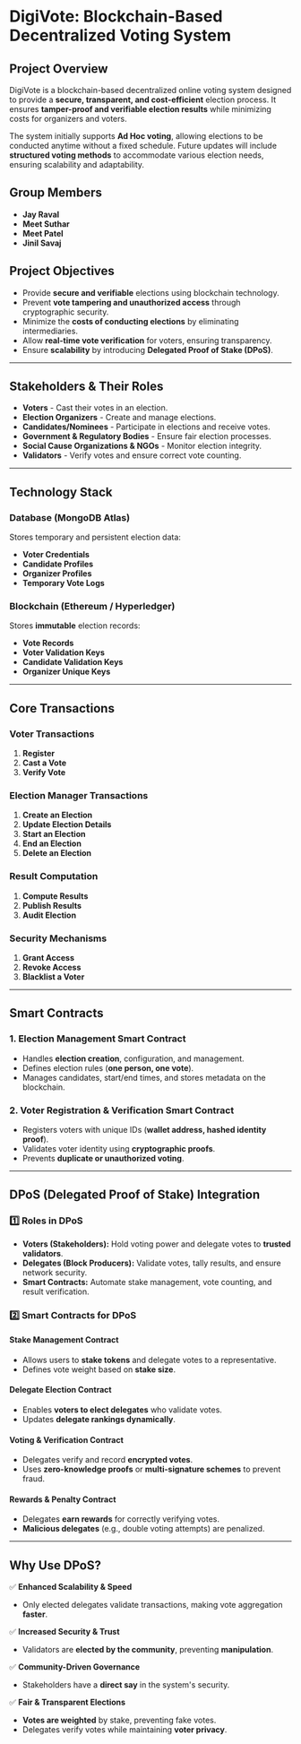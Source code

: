 # DigiVote: Blockchain-Based Decentralized Voting System

## Project Overview

DigiVote is a blockchain-based decentralized online voting system designed to provide a **secure, transparent, and cost-efficient** election process. It ensures **tamper-proof and verifiable election results** while minimizing costs for organizers and voters.

The system initially supports **Ad Hoc voting**, allowing elections to be conducted anytime without a fixed schedule. Future updates will include **structured voting methods** to accommodate various election needs, ensuring scalability and adaptability.

## Group Members

- **Jay Raval**
- **Meet Suthar**
- **Meet Patel**
- **Jinil Savaj**

## Project Objectives

- Provide **secure and verifiable** elections using blockchain technology.
- Prevent **vote tampering and unauthorized access** through cryptographic security.
- Minimize the **costs of conducting elections** by eliminating intermediaries.
- Allow **real-time vote verification** for voters, ensuring transparency.
- Ensure **scalability** by introducing **Delegated Proof of Stake (DPoS)**.

---

## **Stakeholders & Their Roles**

- **Voters** - Cast their votes in an election.
- **Election Organizers** - Create and manage elections.
- **Candidates/Nominees** - Participate in elections and receive votes.
- **Government & Regulatory Bodies** - Ensure fair election processes.
- **Social Cause Organizations & NGOs** - Monitor election integrity.
- **Validators** - Verify votes and ensure correct vote counting.

---

## **Technology Stack**

### **Database (MongoDB Atlas)**

Stores temporary and persistent election data:

- **Voter Credentials**
- **Candidate Profiles**
- **Organizer Profiles**
- **Temporary Vote Logs**

### **Blockchain (Ethereum / Hyperledger)**

Stores **immutable** election records:

- **Vote Records**
- **Voter Validation Keys**
- **Candidate Validation Keys**
- **Organizer Unique Keys**

---

## **Core Transactions**

### **Voter Transactions**

1. **Register**
2. **Cast a Vote**
3. **Verify Vote**

### **Election Manager Transactions**

1. **Create an Election**
2. **Update Election Details**
3. **Start an Election**
4. **End an Election**
5. **Delete an Election**

### **Result Computation**

1. **Compute Results**
2. **Publish Results**
3. **Audit Election**

### **Security Mechanisms**

1. **Grant Access**
2. **Revoke Access**
3. **Blacklist a Voter**

---

## **Smart Contracts**

### **1. Election Management Smart Contract**

- Handles **election creation**, configuration, and management.
- Defines election rules (**one person, one vote**).
- Manages candidates, start/end times, and stores metadata on the blockchain.

### **2. Voter Registration & Verification Smart Contract**

- Registers voters with unique IDs (**wallet address, hashed identity proof**).
- Validates voter identity using **cryptographic proofs**.
- Prevents **duplicate or unauthorized voting**.

---

## **DPoS (Delegated Proof of Stake) Integration**

### **1️⃣ Roles in DPoS**

- **Voters (Stakeholders):** Hold voting power and delegate votes to **trusted validators**.
- **Delegates (Block Producers):** Validate votes, tally results, and ensure network security.
- **Smart Contracts:** Automate stake management, vote counting, and result verification.

### **2️⃣ Smart Contracts for DPoS**

#### **Stake Management Contract**

- Allows users to **stake tokens** and delegate votes to a representative.
- Defines vote weight based on **stake size**.

#### **Delegate Election Contract**

- Enables **voters to elect delegates** who validate votes.
- Updates **delegate rankings dynamically**.

#### **Voting & Verification Contract**

- Delegates verify and record **encrypted votes**.
- Uses **zero-knowledge proofs** or **multi-signature schemes** to prevent fraud.

#### **Rewards & Penalty Contract**

- Delegates **earn rewards** for correctly verifying votes.
- **Malicious delegates** (e.g., double voting attempts) are penalized.

---

## **Why Use DPoS?**

✅ **Enhanced Scalability & Speed**

- Only elected delegates validate transactions, making vote aggregation **faster**.

✅ **Increased Security & Trust**

- Validators are **elected by the community**, preventing **manipulation**.

✅ **Community-Driven Governance**

- Stakeholders have a **direct say** in the system's security.

✅ **Fair & Transparent Elections**

- **Votes are weighted** by stake, preventing fake votes.
- Delegates verify votes while maintaining **voter privacy**.
